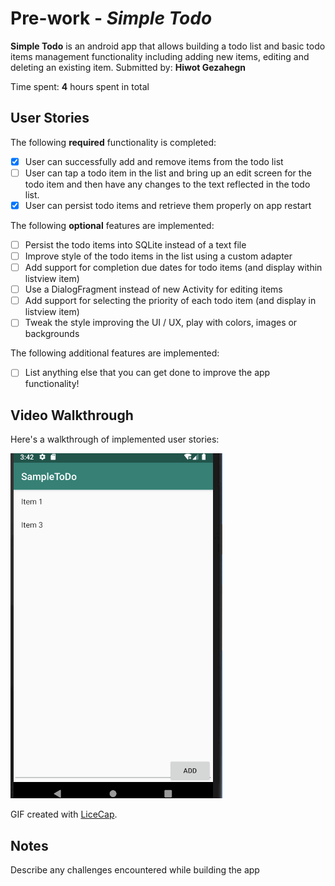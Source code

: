 # Pre-work - *Simple Todo*
**Simple Todo** is an android app that allows building a todo list and basic todo items management functionality including adding new items, editing and deleting an existing item.
Submitted by: **Hiwot Gezahegn**

Time spent: **4** hours spent in total

## User Stories
The following **required** functionality is completed:

* [x] User can successfully add and remove items from the todo list
* [ ] User can tap a todo item in the list and bring up an edit screen for the todo item and then have any changes to the text reflected in the todo list.
* [x] User can persist todo items and retrieve them properly on app restart

The following **optional** features are implemented:

* [ ] Persist the todo items into SQLite instead of a text file
* [ ] Improve style of the todo items in the list using a custom adapter
* [ ] Add support for completion due dates for todo items (and display within listview item)
* [ ] Use a DialogFragment instead of new Activity for editing items
* [ ] Add support for selecting the priority of each todo item (and display in listview item)
* [ ] Tweak the style improving the UI / UX, play with colors, images or backgrounds

The following additional features are implemented:

* [ ] List anything else that you can get done to improve the app functionality!

## Video Walkthrough
Here's a walkthrough of implemented user stories:

 <img src='wakthrough.gif' title='Video Walkthrough' width='' alt='Video Walkthrough'/>
 
 GIF created with [LiceCap](http://www.cockos.com/licecap/).

## Notes
 
 Describe any challenges encountered while building the app
